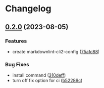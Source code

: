 # Changelog

## [0.2.0](https://github.com/nozomiishii/configs/compare/markdownlint-cli2-config-v0.1.2...markdownlint-cli2-config-v0.2.0) (2023-08-05)

### Features

- create markdownlint-cli2-config ([75afc88](https://github.com/nozomiishii/configs/commit/75afc88507991c40f27fe6c70c1f52aa87ef0a28))

### Bug Fixes

- install command ([310deff](https://github.com/nozomiishii/configs/commit/310deff7dccc20aaf4f3e148b4a65d9663680f3a))
- turn off fix option for ci ([b52289c](https://github.com/nozomiishii/configs/commit/b52289c85f7e42b54e6851a26dd97990daa98d91))
